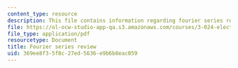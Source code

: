 ```yaml
---
content_type: resource
description: This file contains information regarding fourier series review.
file: https://ol-ocw-studio-app-qa.s3.amazonaws.com/courses/3-024-electronic-optical-and-magnetic-properties-of-materials-spring-2013/369ee8f35f8c27ed5636e9b6b8eac059_MIT3_024S13_study2.pdf
file_type: application/pdf
resourcetype: Document
title: Fourier series review
uid: 369ee8f3-5f8c-27ed-5636-e9b6b8eac059
---
```


